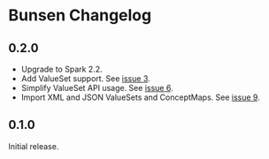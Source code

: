 # Bunsen Changelog

## 0.2.0
* Upgrade to Spark 2.2.
* Add ValueSet support. See [issue 3](https://github.com/cerner/bunsen/issues/3).
* Simplify ValueSet API usage. See [issue 6](https://github.com/cerner/bunsen/issues/6).
* Import XML and JSON ValueSets and ConceptMaps. See [issue 9](https://github.com/cerner/bunsen/issues/9).

## 0.1.0
Initial release.